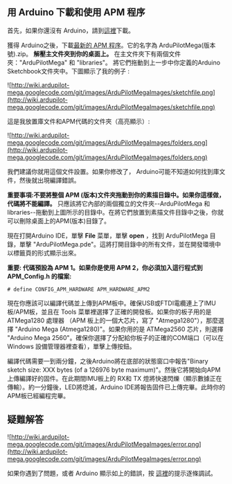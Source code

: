 ## 用 Arduino 下載和使用 APM 程序 ##

首先，如果你還沒有 Arduino，請到[這裡](http://arduino.cc/en/Main/Software)下載。

獲得 Arduino之後，下載[最新的 APM 程序](http://code.google.com/p/ardupilot-mega/downloads/list)。它的名字為 ArduPilotMega(版本號).zip。 **解壓主文件夾到你的桌面上。** 在主文件夾下有兩個文件夾："ArduPilotMega" 和 "libraries"。 將它們拖動到上一步中你定義的Arduino Sketchbook文件夾中。下圖顯示了我的例子 :

![http://wiki.ardupilot-mega.googlecode.com/git/images/ArduPilotMegaImages/sketchfile.png](http://wiki.ardupilot-mega.googlecode.com/git/images/ArduPilotMegaImages/sketchfile.png)

這是我放置庫文件和APM代碼的文件夾（高亮顯示）:

![http://wiki.ardupilot-mega.googlecode.com/git/images/ArduPilotMegaImages/folders.png](http://wiki.ardupilot-mega.googlecode.com/git/images/ArduPilotMegaImages/folders.png)

我們建議你就用這個文件設置。如果你修改了， Arduino可能不知道如何找到庫文件，然後就出現編譯錯誤。

**重要事項:不要將整個 APM (版本)文件夾拖動到你的素描目錄中。如果你這樣做，代碼將不能編譯。** 只應該將它內部的兩個獨立的文件夾--ArduPilotMega 和 libraries--拖動到上圖所示的目錄中。在將它們放置到素描文件目錄中之後，你就可以刪除桌面上的APM(版本)目錄了。

現在打開Arduino IDE，單擊 **File** 菜單，單擊 **open** ，找到 ArduPilotMega 目錄，單擊 "ArduPilotMega.pde"。這將打開目錄中的所有文件，並在開發環境中以標籤頁的形式顯示出來。

**重要: 代碼預設為 APM 1。如果你是使用 APM 2，你必須加入這行程式到 APM\_Config.h 的檔案:**

`# define CONFIG_APM_HARDWARE APM_HARDWARE_APM2`

現在你應該可以編譯代碼並上傳到APM板中。確保USB或FTDI電纜連上了IMU板/APM板，並且在 Tools 菜單裡選擇了正確的開發板。如果你的板子用的是 ATMega1280 處理器 （APM 板上的一個大芯片，寫了 "Atmega1280"），那麼選擇 "Arduino Mega (Atmega1280)"。如果你用的是 ATMega2560 芯片，則選擇 "Arduino Mega 2560"。確保你選擇了分配給你板子的正確的COM端口（可以在Windows 設備管理器裡查看），單擊上傳按鈕。

編譯代碼需要一到兩分鐘，之後Arduino將在底部的狀態窗口中報告"Binary sketch size: XXX bytes (of a 126976 byte maximum)"。然後它將開始向APM上傳編譯好的固件。在此期間IMU板上的 RX和 TX 燈將快速閃爍（顯示數據正在傳輸）。約一分鐘後，LED將熄滅，Arduino IDE將報告固件已上傳完畢。此時你的APM板已經編程完畢。

## 疑難解答 ##

![http://wiki.ardupilot-mega.googlecode.com/git/images/ArduPilotMegaImages/error.png](http://wiki.ardupilot-mega.googlecode.com/git/images/ArduPilotMegaImages/error.png)

如果你遇到了問題，或者 Arduino 顯示如上的錯誤，按 [這裡](http://diydrones.com/profiles/blogs/arduino-debugging-tips)的提示逐條調試。